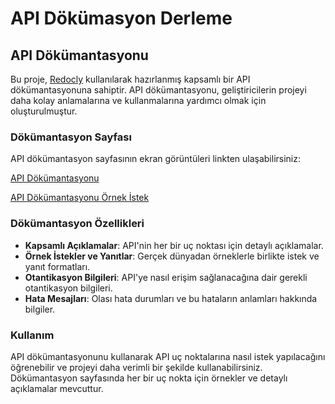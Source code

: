 # API Dökümasyon Derleme

## API Dökümantasyonu

Bu proje, [Redocly](https://redocly.com/) kullanılarak hazırlanmış kapsamlı bir API dökümantasyonuna sahiptir. API dökümantasyonu, geliştiricilerin projeyi daha kolay anlamalarına ve kullanmalarına yardımcı olmak için oluşturulmuştur.

### Dökümantasyon Sayfası

API dökümantasyon sayfasının ekran görüntüleri linkten ulaşabilirsiniz: 

[API Dökümantasyonu](https://hizliresim.com/ool2t0c)

[API Dökümantasyonu Örnek İstek](https://hizliresim.com/it2ta6p)

### Dökümantasyon Özellikleri

- **Kapsamlı Açıklamalar**: API'nin her bir uç noktası için detaylı açıklamalar.
- **Örnek İstekler ve Yanıtlar**: Gerçek dünyadan örneklerle birlikte istek ve yanıt formatları.
- **Otantikasyon Bilgileri**: API'ye nasıl erişim sağlanacağına dair gerekli otantikasyon bilgileri.
- **Hata Mesajları**: Olası hata durumları ve bu hataların anlamları hakkında bilgiler.

### Kullanım

API dökümantasyonunu kullanarak API uç noktalarına nasıl istek yapılacağını öğrenebilir ve projeyi daha verimli bir şekilde kullanabilirsiniz. Dökümantasyon sayfasında her bir uç nokta için örnekler ve detaylı açıklamalar mevcuttur.

